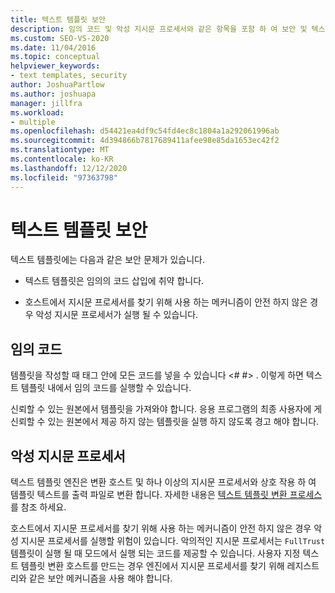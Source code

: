 ```yaml
---
title: 텍스트 템플릿 보안
description: 임의 코드 및 악성 지시문 프로세서와 같은 항목을 포함 하 여 보안 및 텍스트 템플릿에 대해 알아보세요.
ms.custom: SEO-VS-2020
ms.date: 11/04/2016
ms.topic: conceptual
helpviewer_keywords:
- text templates, security
author: JoshuaPartlow
ms.author: joshuapa
manager: jillfra
ms.workload:
- multiple
ms.openlocfilehash: d54421ea4df9c54fd4ec8c1804a1a292061996ab
ms.sourcegitcommit: 4d394866b7817689411afee98e85da1653ec42f2
ms.translationtype: MT
ms.contentlocale: ko-KR
ms.lasthandoff: 12/12/2020
ms.locfileid: "97363798"
---
```

# <a name="security-of-text-templates"></a>텍스트 템플릿 보안
텍스트 템플릿에는 다음과 같은 보안 문제가 있습니다.

- 텍스트 템플릿은 임의의 코드 삽입에 취약 합니다.

- 호스트에서 지시문 프로세서를 찾기 위해 사용 하는 메커니즘이 안전 하지 않은 경우 악성 지시문 프로세서가 실행 될 수 있습니다.

## <a name="arbitrary-code"></a>임의 코드
 템플릿을 작성할 때 태그 안에 모든 코드를 넣을 수 있습니다 \<# #> . 이렇게 하면 텍스트 템플릿 내에서 임의 코드를 실행할 수 있습니다.

 신뢰할 수 있는 원본에서 템플릿을 가져와야 합니다. 응용 프로그램의 최종 사용자에 게 신뢰할 수 있는 원본에서 제공 하지 않는 템플릿을 실행 하지 않도록 경고 해야 합니다.

## <a name="malicious-directive-processor"></a>악성 지시문 프로세서
 텍스트 템플릿 엔진은 변환 호스트 및 하나 이상의 지시문 프로세서와 상호 작용 하 여 템플릿 텍스트를 출력 파일로 변환 합니다. 자세한 내용은 [텍스트 템플릿 변환 프로세스](../modeling/the-text-template-transformation-process.md)를 참조 하세요.

 호스트에서 지시문 프로세서를 찾기 위해 사용 하는 메커니즘이 안전 하지 않은 경우 악성 지시문 프로세서를 실행할 위험이 있습니다. 악의적인 지시문 프로세서는 `FullTrust` 템플릿이 실행 될 때 모드에서 실행 되는 코드를 제공할 수 있습니다. 사용자 지정 텍스트 템플릿 변환 호스트를 만드는 경우 엔진에서 지시문 프로세서를 찾기 위해 레지스트리와 같은 보안 메커니즘을 사용 해야 합니다.

